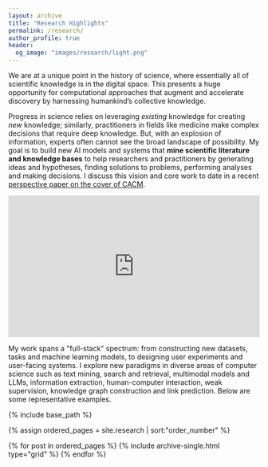 ```yaml
---
layout: archive
title: "Research Highlights"
permalink: /research/
author_profile: true
header:
  og_image: "images/research/light.png"
---
```

<!-- [[For my list of publications, see here.]](https://scholar.google.com/citations?hl=en&user=RZbspgIAAAAJ&view_op=list_works&sortby=pubdate) -->
We are at a unique point in the history of science, where essentially all of scientific knowledge is in the digital space. This presents a huge opportunity for computational approaches that augment and accelerate discovery by harnessing humankind’s collective knowledge. 

Progress in science relies on leveraging _existing_ knowledge for creating _new_ knowledge; similarly, practitioners in fields like medicine make complex decisions that require deep knowledge. But, with an explosion of information, experts often cannot see the broad landscape of possibility. My goal is to build new AI models and systems that **mine scientific literature and knowledge bases** to help researchers and practitioners by generating ideas and hypotheses, finding solutions to problems, performing analyses and making decisions. I discuss this vision and core work to date in a recent [perspective paper on the cover of CACM](https://mags.acm.org/communications/august_2023/MobilePagedReplica.action?=undefined&pm=2&folio=61#pg63).


<div style="padding:56.25% 0 0 0;position:relative;"><iframe src="https://player.vimeo.com/video/840526776?h=672d34af59&byline=0" style="position:absolute;top:0;left:0;width:100%;height:100%;" frameborder="0" allow="autoplay; fullscreen; picture-in-picture" allowfullscreen></iframe></div><script src="https://player.vimeo.com/api/player.js"></script>

My work spans a "full-stack" spectrum: from constructing new datasets, tasks and machine learning models, to designing user experiments and user-facing systems. I explore new paradigms in diverse areas of computer science such as text mining, search and retrieval, multimodal models and LLMs, information extraction, human-computer interaction, weak supervision, knowledge graph construction and link prediction. Below are some representative examples. 


<nbsp>

{% include base_path %}

{% assign ordered_pages = site.research | sort:"order_number" %}

{% for post in ordered_pages %}
  {% include archive-single.html type="grid" %}
{% endfor %}
